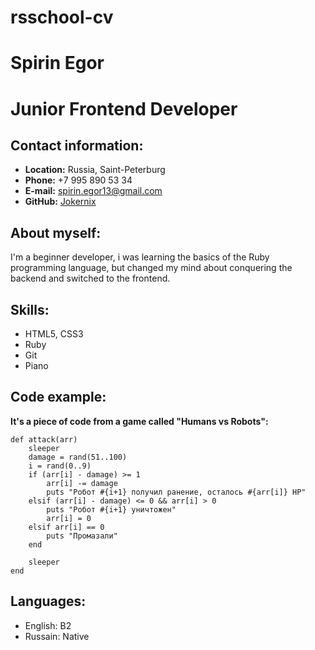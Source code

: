 # rsschool-cv
# Spirin Egor
# Junior Frontend Developer
## Contact information:
* __Location:__ Russia, Saint-Peterburg
* __Phone:__ +7 995 890 53 34
* __E-mail:__ spirin.egor13@gmail.com
* __GitHub:__ [Jokernix](https://github.com/Jokernics "GitHub Profile") 
## About myself:

I'm a beginner developer, i was learning the basics of the Ruby programming language, but changed my mind about conquering the backend and switched to the frontend.

## Skills:

* HTML5, CSS3
* Ruby 
* Git
* Piano 

## Code example:
__It's a piece of code from a game called "Humans vs Robots":__

~~~
def attack(arr)
    sleeper
    damage = rand(51..100)
    i = rand(0..9)
    if (arr[i] - damage) >= 1
        arr[i] -= damage
        puts "Робот #{i+1} получил ранение, осталось #{arr[i]} HP"
    elsif (arr[i] - damage) <= 0 && arr[i] > 0
        puts "Робот #{i+1} уничтожен"
        arr[i] = 0
    elsif arr[i] == 0
        puts "Промазали"
    end

    sleeper
end
~~~

## Languages:
* English: B2
* Russain: Native


